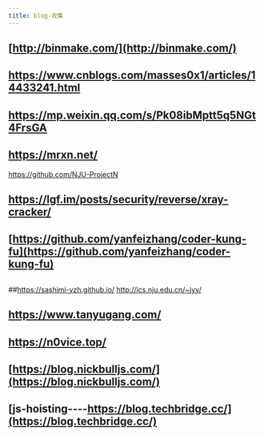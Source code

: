 ```yaml
---
title: blog-收集
---
```


## [http://binmake.com/](http://binmake.com/)
## https://www.cnblogs.com/masses0x1/articles/14433241.html
## https://mp.weixin.qq.com/s/Pk08ibMptt5q5NGt4FrsGA
## https://mrxn.net/
https://github.com/NJU-ProjectN
## https://lgf.im/posts/security/reverse/xray-cracker/
## [https://github.com/yanfeizhang/coder-kung-fu](https://github.com/yanfeizhang/coder-kung-fu)
##
##https://sashimi-yzh.github.io/
http://ics.nju.edu.cn/~jyy/
## https://www.tanyugang.com/
## https://n0vice.top/
## [https://blog.nickbulljs.com/](https://blog.nickbulljs.com/)
## [js-hoisting----https://blog.techbridge.cc/](https://blog.techbridge.cc/)
